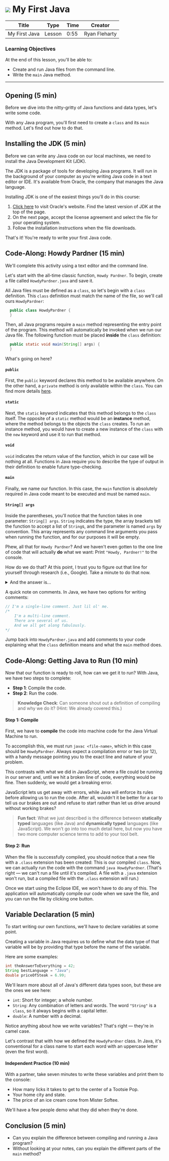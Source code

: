 # ![](https://ga-dash.s3.amazonaws.com/production/assets/logo-9f88ae6c9c3871690e33280fcf557f33.png) My First Java

| Title | Type | Time | Creator |
| ----- | ---- | -- | ----- |
| My First Java | Lesson | 0:55 | Ryan Fleharty |

### Learning Objectives

At the end of this lesson, you'll be able to:
- Create and run Java files from the command line.
- Write the `main` Java method.

---

## Opening (5 min)

Before we dive into the nitty-gritty of Java functions and data types, let's write some code.

With any Java program, you'll first need to create a `class` and its `main` method. Let's find out how to do that.

## Installing the JDK (5 min)

Before we can write any Java code on our local machines, we need to install the Java Development Kit (JDK).

The JDK is a package of tools for developing Java programs. It will run in the background of your computer as you're writing Java code in a text editor or IDE. It's available from Oracle, the company that manages the Java language.

Installing JDK is one of the easiest things you'll do in this course:

1. [Click here](https://www.oracle.com/technetwork/java/javase/downloads/index.html) to visit Oracle's website. Find the latest version of JDK at the top of the page.
2. On the next page, accept the license agreement and select the file for your operating system.
3. Follow the installation instructions when the file downloads.

That's it! You're ready to write your first Java code.

## Code-Along: Howdy Pardner (15 min)

We'll complete this activity using a text editor and the command line.

Let's start with the all-time classic function, `Howdy Pardner`. To begin, create a file called `HowdyPardner.java` and save it.

All Java files must be defined as a `class`, so let's begin with a `class` definition. This `class` definition must match the name of the file, so we'll call ours `HowdyPardner`:

```java
  public class HowdyPardner {
  }
```

<!-- **Instructor Note**: Consider writing this and the main method signature on the board so you can underline and point to things (modifiers, parameters) as you go.-->

Then, all Java programs require a `main` method representing the entry point of the program. This method will automatically be invoked when we run our Java file. The following function must be placed **inside** the `class` definition: 

```java
  public static void main(String[] args) {
  }
```

What's going on here? 

#### `public`

First, the `public` keyword declares this method to be available anywhere. On the other hand, a `private` method is only available within the `class`. You can find more details [here](https://docs.oracle.com/javase/tutorial/java/javaOO/accesscontrol.html).

#### `static`

Next, the `static` keyword indicates that this method belongs to the `class` itself. The opposite of a `static` method would be an **instance** method, where the method belongs to the objects the `class` creates. To run an instance method, you would have to create a new instance of the `class` with the `new` keyword and use it to run that method.

#### `void`

`void` indicates the return value of the function, which in our case will be nothing at all. Functions in Java require you to describe the type of output in their definition to enable future type-checking.

#### `main`

Finally, we name our function. In this case, the `main` function is absolutely required in Java code meant to be executed and must be named `main`.

#### `String[] args`

Inside the parentheses, you'll notice that the function takes in one parameter: `String[] args`. `String` indicates the type, the array brackets tell the function to accept a list of `String`s, and the parameter is named `args` by convention. This array represents any command line arguments you pass when running the function, and for our purposes it will be empty.

Phew, all that for `Howdy Pardner`? And we haven't even gotten to the one line of code that will actually **do** what we want: Print `"Howdy, Pardner!"` to the console.

How do we do that? At this point, I trust you to figure out that line for yourself through research (i.e., Google). Take a minute to do that now.

<details>

<summary> And the answer is... </summary>

```java
	public class HowdyPardner {
		public static void main(String[] args) {
			System.out.println("Howdy, Pardner!");
  		}
 	}
```

</details>


A quick note on comments. In Java, we have two options for writing comments:

```java
// I'm a single-line comment. Just lil ol' me.
/*
	I'm a multi-line comment.
	There are several of us.
	And we all get along fabulously.
*/
```

Jump back into `HowdyPardner.java` and add comments to your code explaining what the `class` definition means and what the `main` method does.


## Code-Along: Getting Java to Run (10 min)

Now that our function is ready to roll, how can we get it to run? With Java, we have two steps to complete:
- **Step 1**: Compile the code.
- **Step 2**: Run the code.

> **Knowledge Check**: Can someone shout out a definition of compiling and why we do it? (Hint: We already covered this.)

#### Step 1: Compile

First, we have to **compile** the code into machine code for the Java Virtual Machine to run.

To accomplish this, we must run `javac <file-name>`, which in this case should be `HowdyPardner`. Always expect a compilation error or two (or 12), with a handy message pointing you to the exact line and nature of your problem.

This contrasts with what we did in JavaScript, where a file could be running in our server and, until we hit a broken line of code, everything would be fine. Then suddenly, we would get a breaking error.

JavaScript lets us get away with errors, while Java will enforce its rules before allowing us to run the code. After all, wouldn't it be better for a car to tell us our brakes are out and refuse to start rather than let us drive around without working brakes?

> **Fun fact**: What we just described is the difference between **statically typed** languages (like Java) and **dynamically typed** languages (like JavaScript). We won't go into too much detail here, but now you have two more computer science terms to add to your tool belt.

#### Step 2: Run

When the file is successfully compiled, you should notice that a new file with a `.class` extension has been created: This is our compiled `class`. Now, we can actually run the code with the command `java HowdyPardner`. (That's right — we can't run a file until it's compiled. A file with a `.java` extension won't run, but a compiled file with the `.class` extension will run.)

Once we start using the Eclipse IDE, we won't have to do any of this. The application will automatically compile our code when we save the file, and you can run the file by clicking one button.

## Variable Declaration (5 min)

To start writing our own functions, we'll have to declare variables at some point. 

Creating a variable in Java requires us to define what the data type of that variable will be by providing that type before the name of the variable.

Here are some examples:

```java
int theAnswerToEverything = 42;
String bestLanguage = "Java";
double priceOfSteak = 6.99;
```

We'll learn more about all of Java's different data types soon, but these are the ones we see here:
- `int`: Short for integer; a whole number.
- `String`: Any combination of letters and words. The word `"String"` is a `class`, so it always begins with a capital letter.
- `double`: A number with a decimal.

Notice anything about how we write variables? That's right — they're in camel case.

Let's contrast that with how we defined the `HowdyPardner` class. In Java, it's conventional for a class name to start each word with an uppercase letter (even the first word).

#### Independent Practice (10 min)

With a partner, take seven minutes to write these variables and print them to the console:
- How many licks it takes to get to the center of a Tootsie Pop.
- Your home city and state.
- The price of an ice cream cone from Mister Softee.

We'll have a few people demo what they did when they're done.

## Conclusion (5 min)

- Can you explain the difference between compiling and running a Java program?
- Without looking at your notes, can you explain the different parts of the `main` method?
